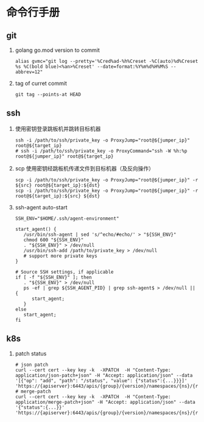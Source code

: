 # 命令行手册

## git

1. golang go.mod version to commit

   ``` shell
   alias gvmc="git log --pretty='%Cred%ad-%h%Creset -%C(auto)%d%Creset %s %C(bold blue)<%an>%Creset' --date=format:%Y%m%d%H%M%S --abbrev=12"
   ```

2. tag of curret commit

   ``` shell
   git tag --points-at HEAD
   ```

## ssh

1. 使用密钥登录跳板机并跳转目标机器

   ``` shell
   ssh -i /path/to/ssh/private_key -o ProxyJump="root@${jumper_ip}" root@${target_ip}
   # ssh -i /path/to/ssh/private_key -o ProxyCommand="ssh -W %h:%p root@${jumper_ip}" root@${target_ip}
   ```

2. scp 使用密钥经跳板机传递文件到目标机器（及反向操作）

   ``` shell
   scp -i /path/to/ssh/private_key -o ProxyJump="root@${jumper_ip}" -r ${src} root@${target_ip}:${dst}
   scp -i /path/to/ssh/private_key -o ProxyJump="root@${jumper_ip}" -r root@${target_ip}:${src} ${dst}
   ```

3. ssh-agent auto-start

   ``` shell
   SSH_ENV="$HOME/.ssh/agent-environment"

   start_agent() {
      /usr/bin/ssh-agent | sed 's/^echo/#echo/' > "${SSH_ENV}"
      chmod 600 "${SSH_ENV}"
      . "${SSH_ENV}" > /dev/null
      /usr/bin/ssh-add /path/to/private_key > /dev/null
      # support more private keys
   }

   # Source SSH settings, if applicable
   if [ -f "${SSH_ENV}" ]; then
      . "${SSH_ENV}" > /dev/null
      ps -ef | grep ${SSH_AGENT_PID} | grep ssh-agent$ > /dev/null || {
         start_agent;
      }
   else
      start_agent;
   fi
   ```

## k8s

1. patch status

   ``` shell
   # json patch
   curl --cert cert --key key -k  -XPATCH  -H "Content-Type: application/json-patch+json" -H "Accept: application/json" --data '[{"op": "add", "path": "/status", "value": {"status":{...}}}]' 'https://{apiserver}:6443/apis/{group}/{version}/namespaces/{ns}/{resources}/{name}/status'
   # merge-patch
   curl --cert cert --key key -k  -XPATCH  -H "Content-Type: application/merge-patch+json" -H "Accept: application/json" --data '{"status":{...}}' 'https://{apiserver}:6443/apis/{group}/{version}/namespaces/{ns}/{resources}/{name}/status'
   ```
